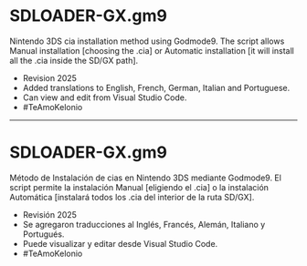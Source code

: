 # SDLOADER-GX.gm9 
Nintendo 3DS cia installation method using Godmode9. The script allows Manual installation [choosing the .cia] or Automatic installation [it will install all the .cia inside the SD/GX path].
- Revision 2025
- Added translations to English, French, German, Italian and Portuguese.
- Can view and edit from Visual Studio Code.
- #TeAmoKelonio
  
_________

# SDLOADER-GX.gm9 
Método de Instalación de cias en Nintendo 3DS mediante Godmode9. El script permite la instalación Manual [eligiendo el .cia] o la instalación Automática [instalará todos los .cia del interior de la ruta SD/GX].
- Revisión 2025
- Se agregaron traducciones al Inglés, Francés, Alemán, Italiano y Portugués.  
- Puede visualizar y editar desde Visual Studio Code.
- #TeAmoKelonio
